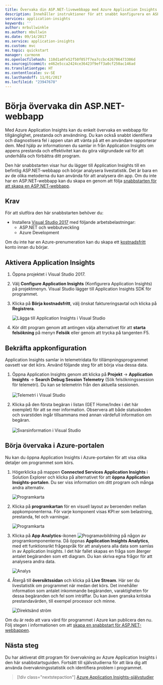 ```yaml
---
title: Övervaka din ASP.NET-livewebbapp med Azure Application Insights | Microsoft Docs
description: Innehåller instruktioner för att snabbt konfigurera en ASP.NET-webbapp för övervakning med Application Insights
services: application-insights
keywords: ''
author: mrbullwinkle
ms.author: mbullwin
ms.date: 09/14/2017
ms.service: application-insights
ms.custom: mvc
ms.topic: quickstart
manager: carmonm
ms.openlocfilehash: 110d1a0fe52f50f057f7ea7ccbc426706473306d
ms.sourcegitcommit: e462e5cca2424ce36423f9eff3a0cf250ac146ad
ms.translationtype: HT
ms.contentlocale: sv-SE
ms.lasthandoff: 11/01/2017
ms.locfileid: "23947678"
---
```

# <a name="start-monitoring-your-aspnet-web-application"></a>Börja övervaka din ASP.NET-webbapp

Med Azure Application Insights kan du enkelt övervaka en webbapp för tillgänglighet, prestanda och användning.  Du kan också snabbt identifiera och diagnostisera fel i appen utan att vänta på att en användare rapporterar dem.  Med hjälp av informationen du samlar in från Application Insights om appens prestanda och effektivitet kan du göra välgrundade val för att underhålla och förbättra ditt program.

Den här snabbstarten visar hur du lägger till Application Insights till en befintlig ASP.NET-webbapp och börjar analysera livestatistik. Det är bara en av de olika metoderna du kan använda för att analysera din app. Om du inte har en ASP.NET-webbapp kan du skapa en genom att följa [snabbstarten för att skapa en ASP.NET-webbapp](../app-service/app-service-web-get-started-dotnet.md).

## <a name="prerequisites"></a>Krav
För att slutföra den här snabbstarten behöver du:

- Installera [Visual Studio 2017](https://www.visualstudio.com/downloads/) med följande arbetsbelastningar:
    - ASP.NET och webbutveckling
    - Azure Development


Om du inte har en Azure-prenumeration kan du skapa ett [kostnadsfritt](https://azure.microsoft.com/free/) konto innan du börjar.

## <a name="enable-application-insights"></a>Aktivera Application Insights

1. Öppna projektet i Visual Studio 2017.
2. Välj **Configure Application Insights** (Konfigurera Application Insights) på projektmenyn. Visual Studio lägger till Application Insights SDK för programmet.
3. Klicka på **Börja kostnadsfritt**, välj önskat faktureringsavtal och klicka på **Registrera**.

    ![Lägga till Application Insights i Visual Studio](./media/quick-monitor-portal/add-application-insights.png)

4. Kör ditt program genom att antingen välja alternativet för att **starta felsökning** på menyn **Felsök** eller genom att trycka på tangenten F5.

## <a name="confirm-app-configuration"></a>Bekräfta appkonfiguration

Application Insights samlar in telemetridata för tillämpningsprogrammet oavsett var det körs. Använd följande steg för att börja visa dessa data.

1. Öppna Application Insights genom att klicka på **Projekt** -> **Application Insights** -> **Search Debug Session Telemetry** (Sök felsökningssession för telemetri).  Du kan se telemetrin från den aktuella sessionen.<BR><br>![Telemetri i Visual Studio](./media/quick-monitor-portal/telemetry-in-vs.png)

2. Klicka på den första begäran i listan (GET Home/Index i det här exemplet) för att se mer information. Observera att både statuskoden och svarstiden ingår tillsammans med annan värdefull information om begäran.<br><br>![Svarsinformation i Visual Studio](media/quick-monitor-portal/request-details.png)

## <a name="start-monitoring-in-the-azure-portal"></a>Börja övervaka i Azure-portalen

Nu kan du öppna Application Insights i Azure-portalen för att visa olika detaljer om programmet som körs.

1. Högerklicka på mappen **Connected Services Application Insights** i Solution Explorer och klicka på alternativet för att **öppna Application Insights-portalen**.  Du ser viss information om ditt program och många andra alternativ.

    ![Programkarta](media/quick-monitor-portal/001.png)

2. Klicka på **programkartan** för en visuell layout av beroenden mellan appkomponenterna.  För varje komponent visas KPI:er som belastning, prestanda, fel och varningar.

    ![Programkarta](media/quick-monitor-portal/application-map.png)

3. Klicka på **App Analytics**-ikonen ![Programavbildning](media/quick-monitor-portal/app-analytics-icon.png) på någon av programkomponenterna.  Då öppnas **Application Insights Analytics**, med ett funktionsrikt frågespråk för att analysera alla data som samlas in av Application Insights.  I det här fallet skapas en fråga som återger antalet begäranden som ett diagram.  Du kan skriva egna frågor för att analysera andra data.

    ![Analys](media/quick-monitor-portal/analytics.png)

4. Återgå till **översiktssidan** och klicka på **Live Stream**.  Här ser du livestatistik om programmet när medan det körs.  Det innehåller information som antalet inkommande begäranden, varaktigheten för dessa begäranden och fel som inträffar.  Du kan även granska kritiska prestandavärden, till exempel processor och minne.

    ![Direktsänd ström](media/quick-monitor-portal/live-stream.png)

Om du är redo att vara värd för programmet i Azure kan publicera den nu. Följ stegen i informationen om att [skapa en snabbstart för ASP.NET-webbappen](../app-service/app-service-web-get-started-dotnet.md#update-the-app-and-redeploy).

## <a name="next-steps"></a>Nästa steg
Du har aktiverat ditt program för övervakning av Azure Application Insights i den här snabbstartsguiden.  Fortsätt till självstudierna för att lära dig att använda övervakningsstatistik och identifiera problem i programmet.

> [!div class="nextstepaction"]
> [Azure Application Insights-självstudier](app-insights-tutorial-runtime-exceptions.md)